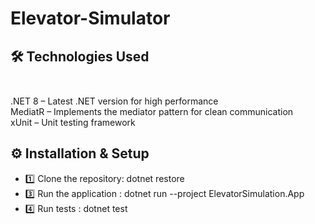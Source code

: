 # Elevator-Simulator

## 🛠️ Technologies Used <br /> <br />
.NET 8 – Latest .NET version for high performance <br />
MediatR – Implements the mediator pattern for clean communication <br />
xUnit – Unit testing framework <br />


## ⚙️ Installation & Setup 
* 1️⃣ Clone the repository: dotnet restore
* 3️⃣ Run the application : dotnet run --project ElevatorSimulation.App
* 4️⃣ Run tests : dotnet test


